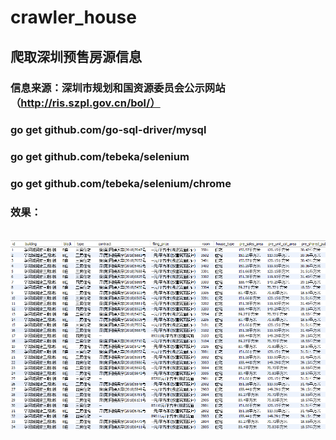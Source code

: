 # crawler_house
## 爬取深圳预售房源信息
### 信息来源：深圳市规划和国资源委员会公示网站（http://ris.szpl.gov.cn/bol/）
### go get github.com/go-sql-driver/mysql
### go get github.com/tebeka/selenium
### go get github.com/tebeka/selenium/chrome
### 效果：
<br>
<div align="center">
    <img src="pic/house.png" width="1024px">
    <br>
</div>